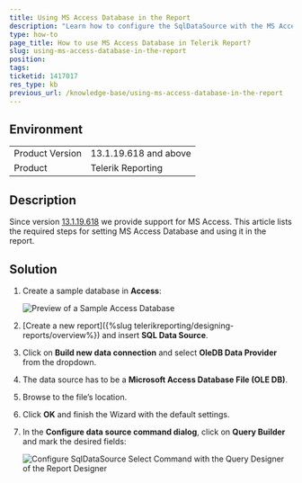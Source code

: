 ```yaml
---
title: Using MS Access Database in the Report
description: "Learn how to configure the SqlDataSource with the MS Access database and use it it your Telerik reports."
type: how-to
page_title: How to use MS Access Database in Telerik Report?
slug: using-ms-access-database-in-the-report
position: 
tags: 
ticketid: 1417017
res_type: kb
previous_url: /knowledge-base/using-ms-access-database-in-the-report 
---
```


## Environment
<table>
	<tbody>
		<tr>
			<td>Product Version</td>
			<td>13.1.19.618 and above</td>
		</tr>
		<tr>
			<td>Product</td>
			<td>Telerik Reporting</td>
		</tr>
	</tbody>
</table>

## Description

Since version [13.1.19.618](https://www.telerik.com/support/whats-new/reporting/release-history/progress-telerik-reporting-r2-2019-sp1-13-1-19-618) we provide support for MS Access.
This article lists the required steps for setting MS Access Database and using it in the report.

## Solution

1. Create a sample database in **Access**:

	![Preview of a Sample Access Database](resources/AccessDB.PNG)

2. [Create a new report]({%slug telerikreporting/designing-reports/overview%}) and insert **SQL Data Source**.
3. Click on **Build new data connection** and select **OleDB Data Provider** from the dropdown.
4. The data source has to be a **Microsoft Access Database File (OLE DB)**.
5. Browse to the file’s location.
6. Click **OK** and finish the Wizard with the default settings.
7. In the **Configure data source command dialog**, click on **Query Builder** and mark the desired fields:

	![Configure SqlDataSource Select Command with the Query Designer of the Report Designer](resources/configure-data-source.png)
